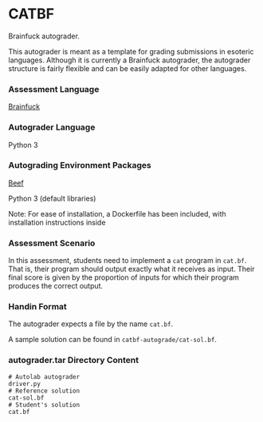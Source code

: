 # CATBF

Brainfuck autograder.

This autograder is meant as a template for grading submissions in esoteric languages. Although it is currently a Brainfuck autograder, the autograder structure is fairly flexible and can be easily adapted for other languages.

### Assessment Language
[Brainfuck](https://en.wikipedia.org/wiki/Brainfuck)

### Autograder Language
Python 3

### Autograding Environment Packages
[Beef](https://github.com/andreabolognani/beef)

Python 3 (default libraries)

Note: For ease of installation, a Dockerfile has been included, with installation instructions inside

### Assessment Scenario
In this assessment, students need to implement a `cat` program in `cat.bf`. That is, their program should output exactly what it receives as input. Their final score is given by the proportion of inputs for which their program produces the correct output.

### Handin Format
The autograder expects a file by the name `cat.bf`.

A sample solution can be found in `catbf-autograde/cat-sol.bf`.

### autograder.tar Directory Content
```
# Autolab autograder
driver.py
# Reference solution
cat-sol.bf
# Student's solution
cat.bf
```